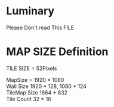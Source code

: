 # Luminary
Please Don't read This FILE

# MAP SIZE Definition
TILE SIZE = 52Pixels

MapSize = 1920 * 1080  
Wall Size 1920 * 128, 1080 * 124  
TileMap Size 1664 * 832  
Tile Count 32 * 16  
